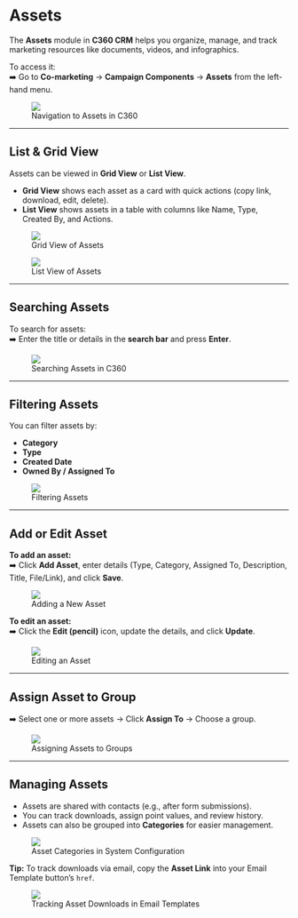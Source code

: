 # **Assets**

The **Assets** module in **C360 CRM** helps you organize, manage, and track marketing resources like documents, videos, and infographics.

To access it:  
➡️ Go to **Co-marketing** → **Campaign Components** → **Assets** from the left-hand menu.

<figure>
  <img src="media/image1.png" style={{width:"100%", maxWidth:"650px"}} />
  <figcaption>Navigation to Assets in C360</figcaption>
</figure>

---

## **List & Grid View**

Assets can be viewed in **Grid View** or **List View**.  

- **Grid View** shows each asset as a card with quick actions (copy link, download, edit, delete).  
- **List View** shows assets in a table with columns like Name, Type, Created By, and Actions.  

<figure>
  <img src="media/image2.png" style={{width:"100%", maxWidth:"650px"}} />
  <figcaption>Grid View of Assets</figcaption>
</figure>

<figure>
  <img src="media/image2b.png" style={{width:"100%", maxWidth:"650px"}} />
  <figcaption>List View of Assets</figcaption>
</figure>

---

## **Searching Assets**

To search for assets:  
➡️ Enter the title or details in the **search bar** and press **Enter**.  

<figure>
  <img src="media/image4.png" style={{width:"100%", maxWidth:"650px"}} />
  <figcaption>Searching Assets in C360</figcaption>
</figure>

---

## **Filtering Assets**

You can filter assets by:  
- **Category**  
- **Type**  
- **Created Date**  
- **Owned By / Assigned To**  

<figure>
  <img src="media/image5.png" style={{width:"100%", maxWidth:"650px"}} />
  <figcaption>Filtering Assets</figcaption>
</figure>

---

## **Add or Edit Asset**

**To add an asset:**  
➡️ Click **Add Asset**, enter details (Type, Category, Assigned To, Description, Title, File/Link), and click **Save**.  

<figure>
  <img src="media/image6.png" style={{width:"100%", maxWidth:"650px"}} />
  <figcaption>Adding a New Asset</figcaption>
</figure>

**To edit an asset:**  
➡️ Click the **Edit (pencil)** icon, update the details, and click **Update**.  

<figure>
  <img src="media/image2c.png" style={{width:"100%", maxWidth:"600px"}} />
  <figcaption>Editing an Asset</figcaption>
</figure>

---

## **Assign Asset to Group**

➡️ Select one or more assets → Click **Assign To** → Choose a group.  

<figure>
  <img src="media/image9.png" style={{width:"100%", maxWidth:"650px"}} />
  <figcaption>Assigning Assets to Groups</figcaption>
</figure>

---

## **Managing Assets**

- Assets are shared with contacts (e.g., after form submissions).  
- You can track downloads, assign point values, and review history.  
- Assets can also be grouped into **Categories** for easier management.  

<figure>
  <img src="media/image10.png" style={{width:"100%", maxWidth:"650px"}} />
  <figcaption>Asset Categories in System Configuration</figcaption>
</figure>

**Tip:** To track downloads via email, copy the **Asset Link** into your Email Template button’s `href`.  

<figure>
  <img src="media/image11.png" style={{width:"100%", maxWidth:"650px"}} />
  <figcaption>Tracking Asset Downloads in Email Templates</figcaption>
</figure>

